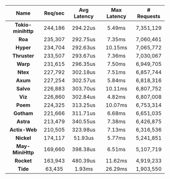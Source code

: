 |   **Name**   |   Req/sec   | Avg Latency | Max Latency |  # Requests |
|:------------:|:-----------:|:-----------:|:-----------:|:-----------:|
|**Tokio-minihttp** |244,186|294.22us|5.49ms|7,351,129|
|**Roa** |235,307|292.75us|7.35ms|7,060,461|
|**Hyper** |234,704|292.63us|10.15ms|7,065,772|
|**Thruster** |233,507|293.67us|7.36ms|7,030,067|
|**Warp** |231,615|296.35us|7.50ms|6,949,705|
|**Ntex** |227,792|302.18us|7.51ms|6,857,744|
|**Axum** |227,254|302.57us|5.84ms|6,818,316|
|**Salvo** |226,883|303.70us|10.11ms|6,807,752|
|**Viz** |226,860|302.84us|4.82ms|6,807,008|
|**Poem** |224,325|313.25us|10.07ms|6,753,314|
|**Gotham** |221,666|311.71us|6.68ms|6,651,035|
|**Astra** |213,479|340.55us|7.38ms|6,426,875|
|**Actix-Web** |210,505|323.98us|7.13ms|6,316,536|
|**Nickel** |174,117|51.93us|5.77ms|5,241,851|
|**May-MiniHttp** |169,660|398.38us|6.51ms|5,107,719|
|**Rocket** |163,943|480.39us|11.62ms|4,919,233|
|**Tide** |63,435|1.93ms|26.29ms|1,903,550|

